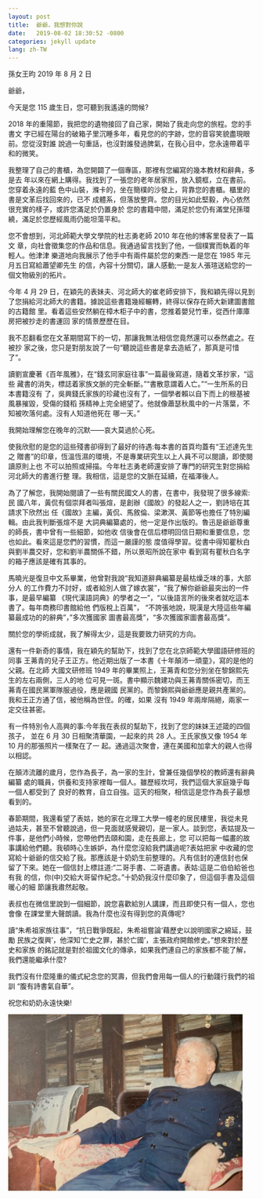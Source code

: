 ```yaml
---
layout: post
title:  爺爺，我想對你說
date:   2019-08-02 18:30:52 -0800
categories: jekyll update
lang: zh-TW
---
```

孫女王昀 2019 年 8 月 2 日

爺爺，

今天是您 115 歲生日，您可聽到我遙遠的問候?

2018 年的重陽節，我把您的遺物接回了自己家，開始了我走向您的旅程。您的手書文
字已經在陽台的破箱子里沉睡多年，看見您的的字跡，您的音容笑貌盡現眼前。您從沒對誰 說過一句重話，也沒對誰發過脾氣，在我心目中，您永遠帶着平和的微笑。

我整理了自己的書櫃，為您開闢了一個專區，那裡有您編寫的幾本教材和辭典，多是去 年以來在網上購得。我找到了一張您的老年居家照，放入鏡框，立在書前。您穿着永遠的藍 色中山裝，滌卡的，坐在簡樸的沙發上，背靠您的書櫃。櫃里的書是文革后找回來的，已不 成體系，但落放整齊。您的目光如此堅毅，內心依然很充實的樣子，或許您滿足於仍置身於 您的書籍中間，滿足於您仍有滿堂兒孫環繞，滿足於您歷經風雨仍能坦蕩平和。

您不會想到，河北師範大學文學院的杜志勇老師 2010 年在他的博客里發表了一篇文 章，向社會徵集您的作品和信息。我通過留言找到了他，一個樸實而執着的年輕人。他津津 樂道地向我展示了他手中有兩件屬於您的東西:一是您在 1985 年元月五日寫給蕭望卿先生 的信，內容十分關切，讓人感動;一是友人張瑄送給您的一個文物級別的拓片。

今年 4 月 29 日，在穎先的表妹夫、河北師大的崔老師安排下，我和穎先得以見到 了您捐給河北師大的書籍。據說這些書籍幾經輾轉，終得以保存在師大新建圖書館的古籍館 里。看着這些安然躺在樟木柜子中的書，您推着嬰兒竹車，從西什庫庫房把被抄走的書運回 家的情景歷歷在目。

我不忍翻看您在文革期間寫下的一切，那讓我無法相信您竟然還可以泰然處之。在被抄 家之後，您只是對朋友說了一句“聽說這些書是拿去造紙了，那真是可惜了”。

讀劉宣慶著《百年風雅》，在“錢玄同家庭往事”一篇最後寫道，隨着文革抄家，“這些
藏書的消失，標誌着家族文脈的完全斬斷。”“書散意謂着人亡。”“一生所系的日本書籍沒有
了，吳興錢氏家族的珍藏也沒有了，一個學者賴以自下而上的根基被風暴摧毀，受傷的錢稻 孫精神上完全絕望了。他就像蕭瑟秋風中的一片落葉，不知被吹落何處。沒有人知道他死在 哪一天。”

我開始理解您在晚年的沉默——哀大莫過於心死。

使我欣慰的是您的這些殘書卻得到了最好的待遇:每本書的首頁均蓋有“王述達先生之 贈書”的印章，恆溫恆濕的環境，不是專業研究生以上人員不可以閱讀，即使閱讀原則上也 不可以拍照或掃描。今年杜志勇老師還安排了專門的研究生對您捐給河北師大的書進行整 理。我相信，這是您的文脈在延續，在福澤後人。

為了了解您，我開始閱讀了一些有關民國文人的書，在書中，我發現了很多線索:民 國八年，黃侃有個崇拜者叫張煊，是創辦《國故》的發起人之一，劉詩培在其請求下欣然出 任《國故》主編，黃侃、馬敘倫、梁漱溟、黃節等也擔任了特別編輯。由此我判斷張煊不是 大詞典編纂處的，他一定是作出版的。魯迅是爺爺尊重的師長，書中曾有一些細節，如他收 信後會在信后標明回信日期和重要信息，您也如此。看來這是您們的習慣，而這一嚴謹的態 度值得學習。從書中得知瞿秋白與劉半農交好，您和劉半農關係不錯，所以景昭所說在家中 看到寫有瞿秋白名字的箱子應該是確有其事的。

馬曉光是復旦中文系畢業，他曾對我說“我知道辭典編纂是最枯燥乏味的事，大部分人 的工作費力不討好，或者給別人做了嫁衣裳”，“我了解你爺爺最突出的一件事，是最早編纂 《現代漢語詞典》的學者之一”，“以後語言所的後來者就吃這本書了。每年商務印書館給他 們版稅上百萬”， “不誇張地說，現漢是大陸這些年編纂最成功的的辭典”，”多次獲國家 圖書最高獎”，“多次獲國家圖書最高獎”。

關於您的學術成就，我了解得太少，這是我要致力研究的方向。


還有一件新奇的事情，我在穎先的幫助下，找到了您在北京師範大學國語研修班的同事
王茀青的兒子王正方。他近期出版了一本書《十年顛沛一頑童》，寫的是他的父親。在北師 大國文研修班 1949 年的畢業照上，王茀青和您分別坐在黎錦熙先生的左右兩側，三人的地 位可見一斑。書中顯示魏建功與王茀青關係密切，而王茀青在國民黨軍隊服過役，應是親國 民黨的。而黎錦熙與爺爺應是親共產黨的。我和王正方通了信，被他稱為世侄。的確，如果 沒有 1949 年兩岸隔絕，兩家一定交往甚密。

有一件特別令人高興的事:今年我在表叔的幫助下，找到了您的妹妹王述箴的四個孩子， 並在 6 月 30 日相聚清華園，一起來的共 28 人。王氏家族又像 1954 年 10 月的那張照片一樣聚在了一 起。通過這次聚會，連在美國和加拿大的親人也得以相認。

在顛沛流離的歲月，您作為長子，為一家的生計，曾兼任幾個學校的教師還有辭典編纂 處的職員，供養和支持家裡每一個人。雖歷經坎坷，我們這個大家庭幾乎每一個人都受到了 良好的教育，自立自強。這天的相聚，相信這是您作為長子最想看到的。

春節期間，我還看望了表姑，她的家在北理工大學一幢老的居民樓里，我從未見 過姑夫，甚至不曾聽說過，但一見面就感覺親切，是一家人。談到您，表姑提及一件事，是他們小時候，您帶他們去頤和園，走在長廊上，您 可以把每一幅畫的故事講給他們聽。我頓時心生嫉妒，為什麼您沒給我們講過呢?表姑把家 中收藏的您寫給十爺爺的信交給了我。那應該是十奶奶生前整理的。凡有信封的連信封也保 留了下來。她在一個信封上標註道:“二哥手書、二哥遺書。表姑:這是二伯伯給爸也有我 的信，你(中)交給大哥留作紀念。”十奶奶我沒什麼印象了，但這個手書及這個暖心的細 節讓我肅然起敬。

表叔也在微信里說到一個細節，說您喜歡給別人講課，而且即使只有一個人，您也會像
在課堂里大聲朗讀。我為什麼也沒有得到您的真傳呢?

讀“朱希祖家族往事”，“抗日戰爭既起，朱希祖嘗論‘藉歷史以說明國家之綿延，鼓勵
民族之復興’，他深知‘亡史之罪，甚於亡國’，主張政府開館修史。”想來對於歷史和家族 的銘記就是對於祖國文化的傳承，如果我們連自己的家族都不能了解，我們還能繼承什麼?

我們沒有什麼隆重的儀式紀念您的冥壽，但我們會用每一個人的行動踐行我們的祖訓
“腹有詩書氣自華”。

祝您和奶奶永遠快樂!

![image](/assets/imgs/shuda_wang_old.png "王述達晚年在家中")


